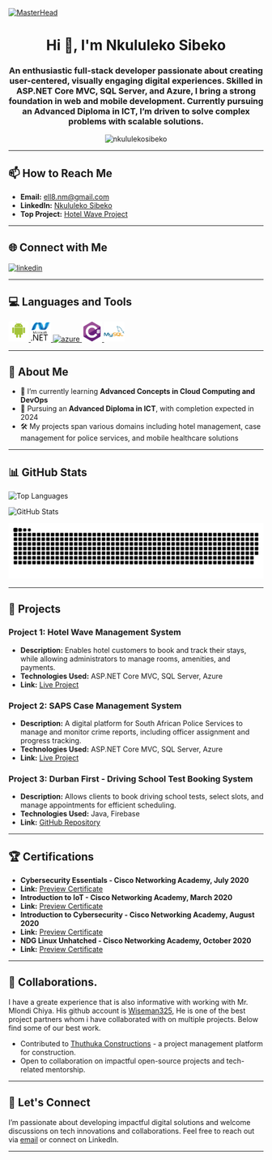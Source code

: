 [![MasterHead](https://firebasestorage.googleapis.com/v0/b/flexi-coding.appspot.com/o/dempgi7-520f8d5f-63d4-4453-8822-dbc149ae27f8.gif?alt=media&token=91c0c7b2-93c3-4029-b011-1a8703c5730d)](https://rishavchanda.io)

<h1 align="center">Hi 👋, I'm Nkululeko Sibeko</h1>
<h3 align="center">An enthusiastic full-stack developer passionate about creating user-centered, visually engaging digital experiences. Skilled in ASP.NET Core MVC, SQL Server, and Azure, I bring a strong foundation in web and mobile development. Currently pursuing an Advanced Diploma in ICT, I’m driven to solve complex problems with scalable solutions.</h3>

<p align="center">
  <img src="https://komarev.com/ghpvc/?username=nkululekosibeko&label=Profile%20views&color=0e75b6&style=flat" alt="nkululekosibeko" />
</p>

---

## 📫 How to Reach Me
- **Email:** ell8.nm@gmail.com
- **LinkedIn:** [Nkululeko Sibeko](https://www.linkedin.com/in/nkululeko-sibeko/overlay/about-this-profile/)
- **Top Project:** [Hotel Wave Project](https://hotelwavefinal20241025025037.azurewebsites.net/)

---

## 🌐 Connect with Me
<p align="left">
  <a href="https://linkedin.com/in/nkululeko-sibeko" target="blank">
    <img align="center" src="https://cdn.jsdelivr.net/npm/simple-icons@3.1.0/icons/linkedin.svg" alt="linkedin" height="30" width="40" />
  </a>
</p>

---

## 💻 Languages and Tools
<p align="left">
  <a href="https://developer.android.com" target="_blank" rel="noreferrer">
    <img src="https://raw.githubusercontent.com/devicons/devicon/master/icons/android/android-original-wordmark.svg" alt="android" width="40" height="40"/>
  </a>
  <a href="https://dotnet.microsoft.com/" target="_blank" rel="noreferrer">
    <img src="https://raw.githubusercontent.com/devicons/devicon/master/icons/dot-net/dot-net-original-wordmark.svg" alt="dotnet" width="40" height="40"/>
  </a>
  <a href="https://azure.microsoft.com/en-in/" target="_blank" rel="noreferrer">
    <img src="https://www.vectorlogo.zone/logos/microsoft_azure/microsoft_azure-icon.svg" alt="azure" width="40" height="40"/>
  </a>
  <a href="https://www.w3schools.com/cs/" target="_blank" rel="noreferrer">
    <img src="https://raw.githubusercontent.com/devicons/devicon/master/icons/csharp/csharp-original.svg" alt="csharp" width="40" height="40"/>
  </a>
  <a href="https://www.mysql.com/" target="_blank" rel="noreferrer">
    <img src="https://raw.githubusercontent.com/devicons/devicon/master/icons/mysql/mysql-original-wordmark.svg" alt="mysql" width="40" height="40"/>
  </a>
  <!-- Continue adding relevant languages and tools -->
</p>

---

## 🚀 About Me
- 🌱 I’m currently learning **Advanced Concepts in Cloud Computing and DevOps**
- 💼 Pursuing an **Advanced Diploma in ICT**, with completion expected in 2024
- 🛠️ My projects span various domains including hotel management, case management for police services, and mobile healthcare solutions

---

## 📊 GitHub Stats
<p>
  <picture>
    <source media="(prefers-color-scheme: dark)" srcset="https://github-readme-stats.vercel.app/api/top-langs?username=nkululekosibeko&show_icons=true&locale=en&layout=compact&theme=dark" />
    <source media="(prefers-color-scheme: light)" srcset="https://github-readme-stats.vercel.app/api/top-langs?username=nkululekosibeko&show_icons=true&locale=en&layout=compact&theme=light" />
    <img alt="Top Languages" src="https://github-readme-stats.vercel.app/api/top-langs?username=nkululekosibeko&show_icons=true&locale=en&layout=compact&theme=light" />
  </picture>
</p>

<p>
  <picture>
    <source media="(prefers-color-scheme: dark)" srcset="https://github-readme-stats.vercel.app/api?username=nkululekosibeko&show_icons=true&locale=en&theme=dark" />
    <source media="(prefers-color-scheme: light)" srcset="https://github-readme-stats.vercel.app/api?username=nkululekosibeko&show_icons=true&locale=en&theme=light" />
    <img alt="GitHub Stats" src="https://github-readme-stats.vercel.app/api?username=nkululekosibeko&show_icons=true&locale=en&theme=light" />
  </picture>
</p>


<picture>
  <source media="(prefers-color-scheme: dark)" srcset="https://raw.githubusercontent.com/nkululekosibeko/nkululekosibeko /output/github-snake-dark.svg" />
  <source media="(prefers-color-scheme: light)" srcset="https://raw.githubusercontent.com/nkululekosibeko/nkululekosibeko/output/github-snake.svg" />
  <img alt="github-snake" src="https://raw.githubusercontent.com/nkululekosibeko/nkululekosibeko/output/github-snake.svg" />
</picture>

---

## 📝 Projects
### Project 1: Hotel Wave Management System
- **Description:** Enables hotel customers to book and track their stays, while allowing administrators to manage rooms, amenities, and payments.
- **Technologies Used:** ASP.NET Core MVC, SQL Server, Azure
- **Link:** [Live Project](https://hotelwavefinal20241025025037.azurewebsites.net/)

### Project 2: SAPS Case Management System
- **Description:** A digital platform for South African Police Services to manage and monitor crime reports, including officer assignment and progress tracking.
- **Technologies Used:** ASP.NET Core MVC, SQL Server, Azure
- **Link:** [Live Project](https://casemanagementsystem2024.azurewebsites.net/)

### Project 3: Durban First - Driving School Test Booking System
- **Description:** Allows clients to book driving school tests, select slots, and manage appointments for efficient scheduling.
- **Technologies Used:** Java, Firebase
- **Link:** [GitHub Repository](https://github.com/nkululekosibeko/DurbanFirst.git)

---

## 🏆 Certifications
- **Cybersecurity Essentials - Cisco Networking Academy, July 2020**
-   **Link:** [Preview Certificate](https://dut4lifeac-my.sharepoint.com/:b:/g/personal/22063580_dut4life_ac_za/EfhxhoymIH9JlpUj8zt1WiQBgqwzl26bY_bys__Iy7X8Rg?e=qcdon6)
- **Introduction to IoT - Cisco Networking Academy, March 2020**
-    **Link:** [Preview Certificate](https://dut4lifeac-my.sharepoint.com/:b:/g/personal/22063580_dut4life_ac_za/ERE2bCboQvBIiAlSKUKolwcBeynT6qWXZSzHV2NbcWBERA?e=e3QZp3)
- **Introduction to Cybersecurity - Cisco Networking Academy, August 2020**
-    **Link:** [Preview Certificate](https://dut4lifeac-my.sharepoint.com/:b:/g/personal/22063580_dut4life_ac_za/EfgC3rdPowFBj5cEQOQslz4Bln9yqf7n8dIqg9HUfHg3IQ?e=YevMct)
- **NDG Linux Unhatched - Cisco Networking Academy, October 2020**
-    **Link:** [Preview Certificate](https://dut4lifeac-my.sharepoint.com/:b:/g/personal/22063580_dut4life_ac_za/EaXQf9FwpBdCllJ54sWtDMIB8K4lLR3OIPERdyDBVJU_kA?e=DL3VSF)

---

## 🤝 Collaborations.
I have a greate experience that is also informative with working with Mr. Mlondi Chiya. His github account is [Wiseman325](https://github.com/Wiseman325), He is one of the best project partners whom i have collaborated with on multiple projects. Below find some of our best work.
- Contributed to [Thuthuka Constructions](https://github.com/nkululekosibeko/Thuthuka.git) - a project management platform for construction.
- Open to collaboration on impactful open-source projects and tech-related mentorship.

---

## 💬 Let's Connect
I’m passionate about developing impactful digital solutions and welcome discussions on tech innovations and collaborations. Feel free to reach out via [email](mailto:ell8.nm@gmail.com) or connect on LinkedIn.

---
